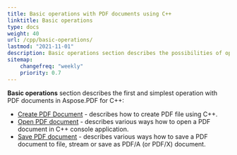 ```yaml
---
title: Basic operations with PDF documents using C++
linktitle: Basic operations
type: docs
weight: 40
url: /cpp/basic-operations/
lastmod: "2021-11-01"
description: Basic operations section describes the possibilities of opening and saving PDF documents using the Aspose.PDF library for C++.
sitemap:
    changefreq: "weekly"
    priority: 0.7
---
```


**Basic operations** section describes the first and simplest operation with PDF documents in Aspose.PDF for C++:

* [Create PDF Document](/pdf/cpp/create-document/) - describes how to create PDF file using C++.
* [Open PDF document](/pdf/cpp/open-pdf-document/) - describes various ways how to open a PDF document in C++ console application.
* [Save PDF document](/pdf/cpp/save-pdf-document/) - describes various ways how to save a PDF document to file, stream or save as PDF/A (or PDF/X) document.
